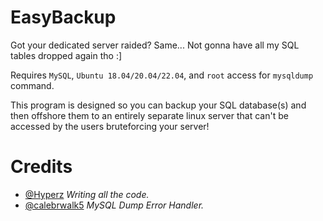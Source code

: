 # EasyBackup
Got your dedicated server raided? Same... Not gonna have all my SQL tables dropped again tho :]

Requires `MySQL`, `Ubuntu 18.04/20.04/22.04`, and `root` access for `mysqldump` command.

This program is designed so you can backup your SQL database(s) and then offshore them to an entirely separate linux server that can't be accessed by the users bruteforcing your server!

# Credits
- [@Hyperz](https://store.hyperz.net) *Writing all the code.*
- [@calebrwalk5](https://www.unknowncheats.me/forum/members/5175763.html) *MySQL Dump Error Handler.*
